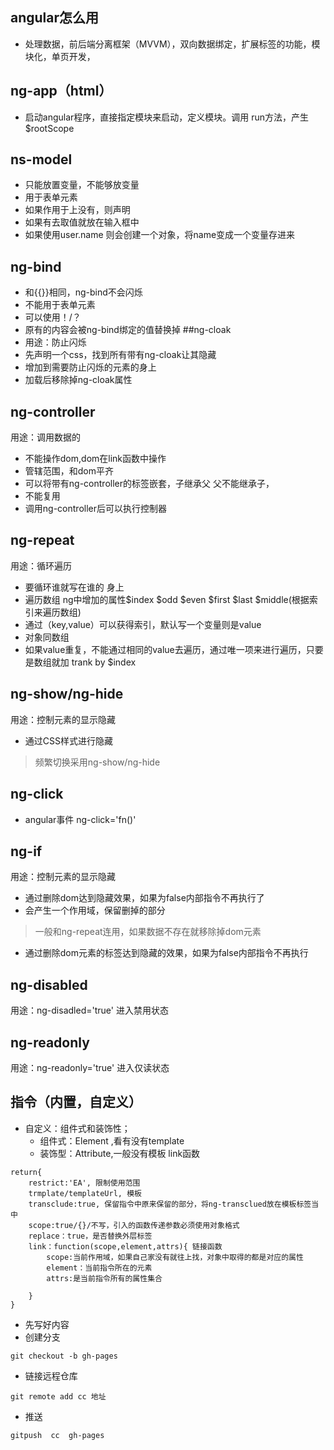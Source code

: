 ## angular怎么用
- 处理数据，前后端分离框架（MVVM），双向数据绑定，扩展标签的功能，模块化，单页开发，

## ng-app（html）
- 启动angular程序，直接指定模块来启动，定义模块。调用 run方法，产生$rootScope
## ns-model
- 只能放置变量，不能够放变量
- 用于表单元素
- 如果作用于上没有，则声明
- 如果有去取值就放在输入框中
- 如果使用user.name 则会创建一个对象，将name变成一个变量存进来
## ng-bind
- 和{{}}相同，ng-bind不会闪烁
- 不能用于表单元素
- 可以使用！/？
- 原有的内容会被ng-bind绑定的值替换掉
##ng-cloak
- 用途：防止闪烁
- 先声明一个css，找到所有带有ng-cloak让其隐藏
- 增加到需要防止闪烁的元素的身上
- 加载后移除掉ng-cloak属性
## ng-controller
用途：调用数据的

- 不能操作dom,dom在link函数中操作
- 管辖范围，和dom平齐
- 可以将带有ng-controller的标签嵌套，子继承父 父不能继承子，
- 不能复用
- 调用ng-controller后可以执行控制器
## ng-repeat
用途：循环遍历

- 要循环谁就写在谁的 身上
- 遍历数组 ng中增加的属性$index $odd $even $first $last $middle(根据索引来遍历数组)
- 通过（key,value）可以获得索引，默认写一个变量则是value
- 对象同数组
- 如果value重复，不能通过相同的value去遍历，通过唯一项来进行遍历，只要是数组就加 trank by $index
## ng-show/ng-hide
用途：控制元素的显示隐藏

- 通过CSS样式进行隐藏

> 频繁切换采用ng-show/ng-hide

## ng-click
- angular事件 ng-click='fn()'

## ng-if
用途：控制元素的显示隐藏

- 通过删除dom达到隐藏效果，如果为false内部指令不再执行了
- 会产生一个作用域，保留删掉的部分

> 一般和ng-repeat连用，如果数据不存在就移除掉dom元素

- 通过删除dom元素的标签达到隐藏的效果，如果为false内部指令不再执行

## ng-disabled
用途：ng-disadled='true' 进入禁用状态

## ng-readonly
用途：ng-readonly='true' 进入仅读状态

## 指令（内置，自定义）
- 自定义：组件式和装饰性；
   - 组件式：Element ,看有没有template
   - 装饰型：Attribute,一般没有模板 link函数
   
~~~
return{
    restrict:'EA', 限制使用范围
    trmplate/templateUrl, 模板
    transclude:true, 保留指令中原来保留的部分，将ng-transclued放在模板标签当中
    scope:true/{}/不写，引入的函数传递参数必须使用对象格式
    replace：true，是否替换外层标签
    link：function(scope,element,attrs){ 链接函数
        scope:当前作用域，如果自己家没有就往上找，对象中取得的都是对应的属性
        element：当前指令所在的元素
        attrs:是当前指令所有的属性集合
    
    }
}
~~~


- 先写好内容
- 创建分支
~~~
git checkout -b gh-pages   
~~~
- 链接远程仓库
~~~
git remote add cc 地址
~~~
- 推送
~~~
gitpush  cc  gh-pages
~~~






